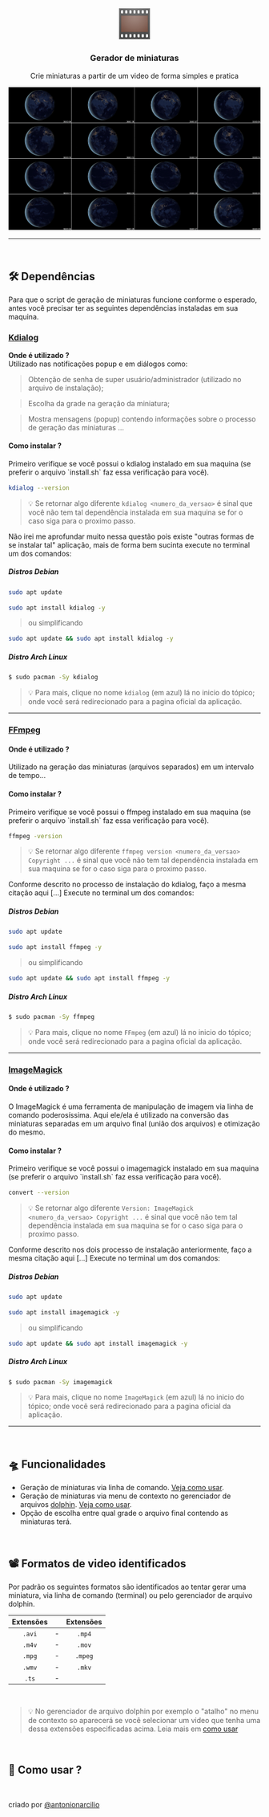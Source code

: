<p align="center">
  <img width="13%" src="../.github/icon.svg">

  <h3 align="center"><b>Gerador de miniaturas</b></h3>
  <p align="center">Crie miniaturas a partir de um video de forma simples e pratica</p>

  <img src="../.github/thumbnails-preview.gif">
</p>

---

<br>
<h2 id="dependencies">🛠️ Dependências</h2>

Para que o script de geração de miniaturas funcione conforme o esperado, antes você precisar ter as seguintes dependências instaladas em sua maquina.


<h3><a href="https://apps.kde.org/kdialog/"><b>Kdialog</b></a></h3>
<p align="justify"> 
  <b>Onde é utilizado ?</b> <br>
  Utilizado nas notificações popup e em diálogos como:

  > Obtenção de senha de super usuário/administrador (utilizado no arquivo de instalação);

  >Escolha da grade na geração da miniatura;

  >Mostra mensagens (popup) contendo informações sobre o processo de geração das miniaturas ...
</p>
<p align="justify"> 
  <h4><b>Como instalar ?</b></h4>
  Primeiro verifique se você possui o kdialog instalado em sua maquina (se preferir o arquivo `install.sh` faz essa verificação para você).
  
  ~~~bash
  kdialog --version
  ~~~
  
  > 💡 Se retornar algo diferente `kdialog <numero_da_versao>` é sinal que você não tem tal dependência instalada em sua maquina se for o caso siga para o proximo passo.

  Não irei me aprofundar muito nessa questão pois existe "outras formas de se instalar tal" aplicação, mais de forma bem sucinta execute no terminal um dos comandos:

  ##### Distros Debian
  ~~~bash
  sudo apt update
  ~~~
  ~~~bash
  sudo apt install kdialog -y
  ~~~
  >ou simplificando
  ~~~bash
  sudo apt update && sudo apt install kdialog -y
  ~~~  
  ##### Distro Arch Linux
  ~~~bash
  $ sudo pacman -Sy kdialog
  ~~~

  > 💡 Para mais, clique no nome `kdialog` (em azul) lá no inicio do tópico; onde você será redirecionado para a pagina oficial da aplicação.
</p>

---

<h3><a href="https://www.ffmpeg.org/download.html"><b>FFmpeg</b></a></h3>
<p align="justify"> 
  <h4><b>Onde é utilizado ?</b></h4>   
  Utilizado na geração das miniaturas (arquivos separados) em um intervalo de tempo...
</p>
<p align="justify"> 
  <h4><b>Como instalar ?</b></h4>
  Primeiro verifique se você possui o ffmpeg instalado em sua maquina (se preferir o arquivo `install.sh` faz essa verificação para você).
  
  ~~~bash
  ffmpeg -version
  ~~~
  
  > 💡 Se retornar algo diferente `ffmpeg version <numero_da_versao> Copyright ...` é sinal que você não tem tal dependência instalada em sua maquina se for o caso siga para o proximo passo.
  
  Conforme descrito no processo de instalação do kdialog, faço a mesma citação aqui [...] Execute no terminal um dos comandos:

  ##### Distros Debian
  ~~~bash
  sudo apt update
  ~~~
  ~~~bash
  sudo apt install ffmpeg -y
  ~~~
  > ou simplificando
  ~~~bash
  sudo apt update && sudo apt install ffmpeg -y
  ~~~  
  ##### Distro Arch Linux
  ~~~bash
  $ sudo pacman -Sy ffmpeg
  ~~~

  > 💡 Para mais, clique no nome `FFmpeg` (em azul) lá no inicio do tópico; onde você será redirecionado para a pagina oficial da aplicação.
</p>

---

<h3><a href="https://imagemagick.org/script/download.php"><b>ImageMagick</b></a></h3>
<p align="justify"> 
  <h4><b>Onde é utilizado ?</b></h4>  
  O ImageMagick é uma ferramenta de manipulação de imagem via linha de comando poderosíssima. Aqui ele/ela é utilizado na conversão das miniaturas separadas em um arquivo final (união dos arquivos) e otimização do mesmo.
</p>
<p align="justify"> 
  <h4><b>Como instalar ?</b></h4>
  Primeiro verifique se você possui o imagemagick instalado em sua maquina (se preferir o arquivo `install.sh` faz essa verificação para você).

  ~~~bash
  convert --version
  ~~~
  
  > 💡 Se retornar algo diferente `Version: ImageMagick  <numero_da_versao> Copyright ...` é sinal que você não tem tal dependência instalada em sua maquina se for o caso siga para o proximo passo.

  Conforme descrito nos dois processo de instalação anteriormente, faço a mesma citação aqui [...] Execute no terminal um dos comandos:

  ##### Distros Debian
  ~~~bash
  sudo apt update
  ~~~
  ~~~bash
  sudo apt install imagemagick -y
  ~~~
  > ou simplificando
  ~~~bash
  sudo apt update && sudo apt install imagemagick -y
  ~~~  
  ##### Distro Arch Linux
  ~~~bash
  $ sudo pacman -Sy imagemagick
  ~~~

  > 💡 Para mais, clique no nome `ImageMagick` (em azul) lá no inicio do tópico; onde você será redirecionado para a pagina oficial da aplicação.
</p>

---

<br>
<h2 id="features">🛸 Funcionalidades</h2>

- Geração de miniaturas via linha de comando. [Veja como usar](#how-to-use).
- Geração de miniaturas via menu de contexto no gerenciador de arquivos [dolphin](https://apps.kde.org/dolphin/). [Veja como usar](#how-to-use).
- Opção de escolha entre qual grade o arquivo final contendo as miniaturas terá. 

<br>
<h2 id="format-support">📽 Formatos de video identificados</h2>

  Por padrão os seguintes formatos são identificados ao tentar gerar uma miniatura, via linha de comando (terminal) ou pelo gerenciador de arquivo dolphin.

  | Extensões |       | Extensões |
  |:---------:| :---: |:---------:|
  |  `.avi`   |   -   |  `.mp4`   |
  |  `.m4v`   |   -   |  `.mov`   |
  |  `.mpg`   |   -   |  `.mpeg`  |
  |  `.wmv`   |   -   |  `.mkv`   |
  |  `.ts`    |   -   |           |
  
  <br>

> 💡 No gerenciador de arquivo dolphin por exemplo o "atalho" no menu de contexto so aparecerá se você selecionar um video que tenha uma dessa extensões especificadas acima. Leia mais em [como usar]()

<br>
<h2 id="how-to-use">🤔 Como usar ?</h2>
  
  


<br>

criado por [@antonionarcilio](https://linkedin.com/in/antonionarcilio)